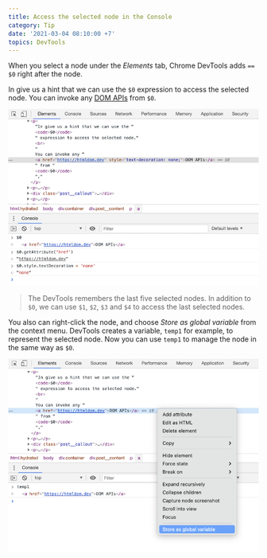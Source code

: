 ```yaml
---
title: Access the selected node in the Console
category: Tip
date: '2021-03-04 08:10:00 +7'
topics: DevTools
---
```


When you select a node under the _Elements_ tab, Chrome DevTools adds `== $0` right after the node.

In give us a hint that we can use the `$0` expression to access the selected node.
You can invoke any [DOM APIs](https://htmldom.dev) from `$0`.

![Access selected node](/img/selected-node.png)

> The DevTools remembers the last five selected nodes. In addition to `$0`, we can use `$1`, `$2`, `$3` and `$4` to access the last selected nodes.

You also can right-click the node, and choose _Store as global variable_ from the context menu. DevTools creates a variable, `temp1` for example, to represent the selected node.
Now you can use `temp1` to manage the node in the same way as `$0`.

![Store selected node](/img/store-selected-node.png)
